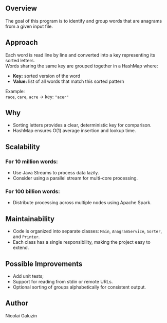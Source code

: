 ## Overview
The goal of this program is to identify and group words that are anagrams from a given input file.

## Approach
Each word is read line by line and converted into a key representing its sorted letters.  
Words sharing the same key are grouped together in a HashMap where:
- **Key:** sorted version of the word  
- **Value:** list of all words that match this sorted pattern  

Example:  
`race`, `care`, `acre` → key: `"acer"`

## Why
- Sorting letters provides a clear, deterministic key for comparison.  
- HashMap ensures O(1) average insertion and lookup time.  

## Scalability
### For 10 million words:
- Use Java Streams to process data lazily.
- Consider using a parallel stream for multi-core processing.

### For 100 billion words:
- Distribute processing across multiple nodes using Apache Spark.

## Maintainability
- Code is organized into separate classes: `Main`, `AnagramService`, `Sorter`, and `Printer`.
- Each class has a single responsibility, making the project easy to extend.

## Possible Improvements
- Add unit tests;
- Support for reading from stdin or remote URLs.
- Optional sorting of groups alphabetically for consistent output.

## Author
Nicolai Galuzin

